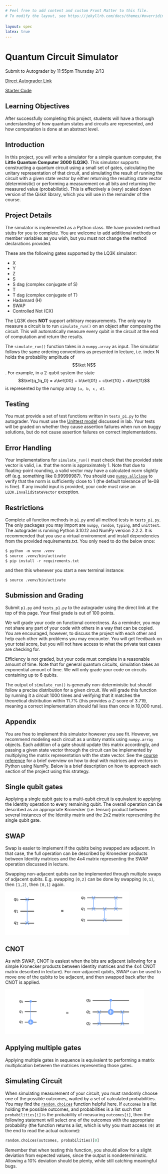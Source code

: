 ```yaml
---
# Feel free to add content and custom Front Matter to this file.
# To modify the layout, see https://jekyllrb.com/docs/themes/#overriding-theme-defaults

layout: spec
latex: true
---
```


# Quantum Circuit Simulator

Submit to Autograder by 11:55pm Thursday 2/13

[Direct Autograder Link](https://autograder.io/web/course/314)

[Starter Code](https://drive.google.com/drive/u/1/folders/1ETiKOglqbT6SyBRi0BLQs0BN9yRhut3k)

## Learning Objectives

After successfully completing this project, students will have a thorough understanding of how quantum states and circuits are represented, and how computation is done at an abstract level.

## Introduction

In this project, you will write a simulator for a simple quantum computer, the **Little Quantum Computer 3000 (LQ3K)**. This simulator supports constructing a quantum circuit using a small set of gates, calculating the unitary representation of that circuit, and simulating the result of running the circuit with a given state vector by either returning the resulting state vector (deterministic) or performing a measurement on all bits and returning the measured value (probabilistic). This is effectively a (very) scaled down version of the Qiskit library, which you will use in the remainder of the course.

## Project Details

The simulator is implemented as a Python class. We have provided method stubs for you to complete. You are welcome to add additional methods or member variables as you wish, but you must not change the method declarations provided.

These are the following gates supported by the LQ3K simulator:

- X
- Y
- Z
- S
- S dag (complex conjugate of S)
- T
- T dag (complex conjugate of T)
- Hadamard (H)
- SWAP
- Controlled Not (CX)

The LQ3K does **NOT** support arbitrary measurements. The only way to measure a circuit is to run `simulate_run()` on an object after composing the circuit. This will automatically measure every qubit in the circuit at the end of computation and return the results.

The `simulate_run()` function takes in a `numpy.array` as input. The simulator follows the same ordering conventions as presented in lecture, i.e. index N holds the probability amplitude of $$\ket N$$. For example, in a 2-qubit system the state $$\ket{q_1q_0} = a\ket{00} + b\ket{01} + c\ket{10} + d\ket{11}$$ is represented by the numpy array `[a, b, c, d]`.

## Testing

You must provide a set of test functions written in `tests_p1.py` to the autograder. You must use the [Unittest model](https://docs.python.org/3/library/unittest.html) discussed in lab. Your tests will be graded on whether they cause assertion failures when run on buggy solutions, but do not cause assertion failures on correct implementations.

## Error Handling

Your implementations for `simulate_run()` must check that the provided state vector is valid, i.e. that the norm is approximately 1. Note that due to floating-point rounding, a valid vector may have a calculated norm slightly off (e.g. something like 0.99999987). You should use [`numpy.allclose`](https://numpy.org/doc/2.1/reference/generated/numpy.allclose.html) to verify that the norm is sufficiently close to 1 (the default tolerance of 1e-08 is fine). If any invalid input is provided, your code must raise an `LQ3K.InvalidStateVector` exception.

## Restrictions

Complete all function methods in `p1.py` and all method tests in `tests_p1.py`. The only packages you may import are `numpy`, `random`, `typing`, and `unittest`. The autograder is running Python 3.10.12 and NumPy version 2.2.2. It is recommended that you use a virtual environment and install dependencies from the provided requirements.txt. You only need to do the below once:

```console
$ python -m venv .venv
$ source .venv/bin/activate
$ pip install -r requirements.txt
```

and then this whenever you start a new terminal instance:

```console
$ source .venv/bin/activate
```

## Submission and Grading

Submit `p1.py` and `tests_p1.py` to the autograder using the direct link at the top of this page. Your final grade is out of 100 points.

We will grade your code on functional correctness. As a reminder, you may not share any part of your code with others in a way that can be copied. You are encouraged, however, to discuss the project with each other and help each other with problems you may encounter. You will get feedback on your total score, but you will not have access to what the private test cases are checking for.

Efficiency is not graded, but your code must complete in a reasonable amount of time. Note that for general quantum circuits, simulation takes an exponential amount of time. We will only grade your code on circuits containing up to 6 qubits.

The output of `simulate_run()` is generally non-deterministic but should follow a precise distribution for a given circuit. We will grade this function by running it a circuit 1000 times and verifying that it matches the theoretical distribution within 11.7% (this provides a Z-score of 3.719, meaning a correct implementation should fail less than once in 10,000 runs).

## Appendix

You are free to implement this simulator however you see fit. However, we recommend modeling each circuit as a unitary matrix using `numpy.array` objects. Each addition of a gate should update this matrix accordingly, and passing a given state vector through the circuit can be implemented by multiplying the matrix representation with the state vector. See the [course reference](https://colab.research.google.com/drive/1d2aoZ8dtNXiBz1Crt-Oc8WLzTryhSm2I?authuser=1#scrollTo=WjZmcRWCJt4B) for a brief overview on how to deal with matrices and vectors in Python using NumPy. Below is a brief description on how to approach each section of the project using this strategy.

## Single qubit gates

Applying a single qubit gate to a multi-qubit circuit is equivalent to applying the Identity operation to every remaining qubit. The overall operation can be described as an appropriate Kronecker (i.e. tensor) product between several instances of the Identity matrix and the 2x2 matrix representing the single qubit gate.

## SWAP

Swap is easier to implement if the qubits being swapped are adjacent. In that case, the full operation can be described by Kronecker products between Identity matrices and the 4x4 matrix representing the SWAP operation discussed in lecture.

Swapping non-adjacent qubits can be implemented through multiple swaps of adjacent qubits. E.g. swapping `[0,2]` can be done by swapping `[0,1]`, then `[1,2]`, then `[0,1]` again.

![Deconstructing non-adjacent SWAP gates into multiple adjacent SWAP gates](assets/images/swap.png)

## CNOT

As with SWAP, CNOT is easiest when the bits are adjacent (allowing for a simple Kronecker products between Identity matrices and the 4x4 CNOT matrix described in lecture). For non-adjacent qubits, SWAP can be used to move one of the qubits to be adjacent, and then swapped back after the CNOT is applied.

![Deconstructing non-adjacent CNOT gates into SWAP gates surrounding a CNOT](assets/images/cnot.png)

## Applying multiple gates

Applying multiple gates in sequence is equivalent to performing a matrix multiplication between the matrices representing those gates.

## Simulating Circuit

When simulating measurement of your circuit, you must randomly choose one of the possible outcomes, waited by a set of calculated probabilities. You may find the [`random.choices`](https://www.w3schools.com/python/ref_random_choices.asp) function helpful here. If `outcomes` is a list holding the possible outcomes, and probabilities is a list such that `probabilities[i]` is the probability of measuring `outcomes[i]`, then the following statement will select one of the outcomes with the appropriate probability (the function returns a list, which is why you must access `[0]` at the end to read the actual outcome):

```python
random.choices(outcomes, probabilities)[0]
```

Remember that when testing this function, you should allow for a slight deviation from expected values, since the output is nondeterministic. Allowing a 10% deviation should be plenty, while still catching meaningful bugs.
